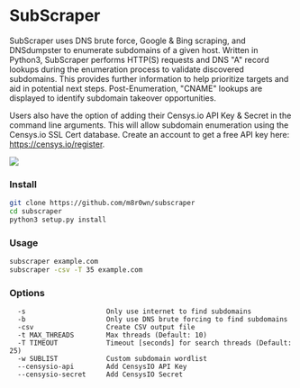 # SubScraper

SubScraper uses DNS brute force, Google & Bing scraping, and DNSdumpster to enumerate subdomains of a given host. Written in Python3, SubScraper performs HTTP(S) requests and DNS "A" record lookups during the enumeration process to validate discovered subdomains. This provides further information to help prioritize targets and aid in potential next steps. Post-Enumeration, "CNAME" lookups are displayed to identify subdomain takeover opportunities.

Users also have the option of adding their Censys.io API Key & Secret in the command line arguments. This will allow subdomain enumeration using the Censys.io SSL Cert database. Create an account to get a free API key here: https://censys.io/register.

![](https://user-images.githubusercontent.com/13889819/59461972-a287ff80-8df0-11e9-9971-fb1cdf39471f.png)

### Install
```bash
git clone https://github.com/m8r0wn/subscraper
cd subscraper
python3 setup.py install
```

### Usage
```bash
subscraper example.com
subscraper -csv -T 35 example.com
```

### Options
```
  -s                    Only use internet to find subdomains
  -b                    Only use DNS brute forcing to find subdomains
  -csv                  Create CSV output file
  -t MAX_THREADS        Max threads (Default: 10)
  -T TIMEOUT            Timeout [seconds] for search threads (Default: 25)
  -w SUBLIST            Custom subdomain wordlist
  --censysio-api        Add CensysIO API Key
  --censysio-secret     Add CensysIO Secret
```
